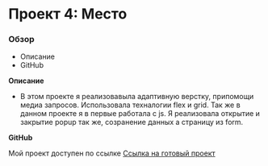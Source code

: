 # Проект 4: Место

### Обзор

* Описание
* GitHub

**Описание**

* В этом проекте я реализовавыла адаптивную верстку, припомощи медиа запросов.
Использовала техналогии flex и grid. Так же в данном проекте я в первые работала с js. 
Я реализовала открытие и закрытие popup так же, созранение данных а страницу из form.

**GitHub**

Мой проект доступен по ссылке [Ссылка на готовый проект](https://nataliyarez.github.io/mesto/index.html)

